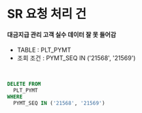 # SR 요청 처리 건

#### 대금지급 관리 고객 실수 데이터 잘 못 들어감
- TABLE : PLT_PYMT
- 조회 조건 : PYMT_SEQ IN ('21568', '21569')

<br>

```sql
DELETE FROM 
  PLT_PYMT
WHERE
  PYMT_SEQ IN ('21568', '21569')
```
